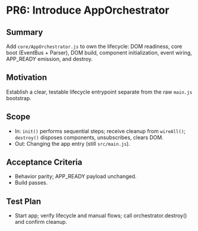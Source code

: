 # PR6: Introduce AppOrchestrator

## Summary
Add `core/AppOrchestrator.js` to own the lifecycle: DOM readiness, core boot (EventBus + Parser), DOM build, component initialization, event wiring, APP_READY emission, and destroy.

## Motivation
Establish a clear, testable lifecycle entrypoint separate from the raw `main.js` bootstrap.

## Scope
- In: `init()` performs sequential steps; receive cleanup from `wireAll()`; `destroy()` disposes components, unsubscribes, clears DOM.
- Out: Changing the app entry (still `src/main.js`).

## Acceptance Criteria
- Behavior parity; APP_READY payload unchanged.
- Build passes.

## Test Plan
- Start app; verify lifecycle and manual flows; call orchestrator.destroy() and confirm cleanup.

